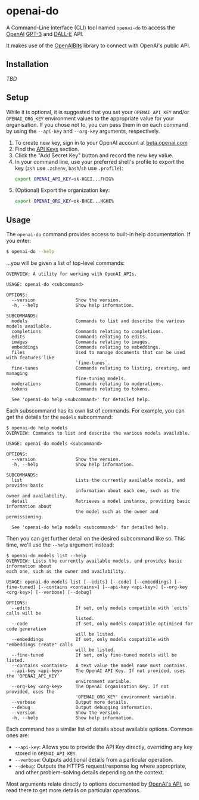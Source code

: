 # openai-do

A Command-Line Interface (CLI) tool named `openai-do` to access the [OpenAI](https://openai.com) [GPT-3](https://beta.openai.com/) and [DALL-E](https://labs.openai.com) API.

It makes use of the [OpenAIBits](https://github.com/randombitsco/swift-openai-bits/) library to connect with OpenAI's public API.

## Installation

*TBD*

## Setup

While it is optional, it is suggested that you set your `OPENAI_API_KEY` and/or `OPENAI_ORG_KEY` environment values to the appropriate value for your organisation. If you chose not to, you can pass them in on each command by using the `--api-key` and `--org-key` arguments, respectively.

1. To create new key, sign in to your OpenAI account at [beta.openai.com](https://beta.openai.com/)
2. Find the [API Keys](https://beta.openai.com/account/api-keys) section.
3. Click the "Add Secret Key" button and record the new key value.
4. In your command line, use your preferred shell's profile to export the key (`zsh` use `.zshenv`, `bash`/`sh` use `.profile`):
   ```sh
   export OPENAI_API_KEY=sk-HGEI...FHIG%
   ```
5. (Optional) Export the organization key:
   ```sh
   export OPENAI_ORG_KEY=ok-BHGE...HGHE%
   ```

## Usage

The `openai-do` command provides access to built-in help documentation. If you enter:

```sh
$ openai-do --help
```

...you will be given a list of top-level commands:

```
OVERVIEW: A utility for working with OpenAI APIs.

USAGE: openai-do <subcommand>

OPTIONS:
  --version               Show the version.
  -h, --help              Show help information.

SUBCOMMANDS:
  models                  Commands to list and describe the various models available.
  completions             Commands relating to completions.
  edits                   Commands relating to edits.
  images                  Commands relating to images.
  embeddings              Commands relating to embeddings.
  files                   Used to manage documents that can be used with features like
                          `fine-tunes`.
  fine-tunes              Commands relating to listing, creating, and managing
                          fine-tuning models.
  moderations             Commands relating to moderations.
  tokens                  Commands relating to tokens.

  See 'openai-do help <subcommand>' for detailed help.
```

Each subscommand has its own list of commands. For example, you can get the details for the `models` subcommand:

```
$ openai-do help models
OVERVIEW: Commands to list and describe the various models available.

USAGE: openai-do models <subcommand>

OPTIONS:
  --version               Show the version.
  -h, --help              Show help information.

SUBCOMMANDS:
  list                    Lists the currently available models, and provides basic
                          information about each one, such as the owner and availability.
  detail                  Retrieves a model instance, providing basic information about
                          the model such as the owner and permissioning.

  See 'openai-do help models <subcommand>' for detailed help.
```

Then you can get further detail on the desired subcommand like so. This time, we'll use the `--help` argument instead:

```
$ openai-do models list --help
OVERVIEW: Lists the currently available models, and provides basic information about
each one, such as the owner and availability.

USAGE: openai-do models list [--edits] [--code] [--embeddings] [--fine-tuned] [--contains <contains>] [--api-key <api-key>] [--org-key <org-key>] [--verbose] [--debug]

OPTIONS:
  --edits                 If set, only models compatible with `edits` calls will be
                          listed.
  --code                  If set, only models compatible optimised for code generation
                          will be listed.
  --embeddings            If set, only models compatible with "embeddings create" calls
                          will be listed.
  --fine-tuned            If set, only fine-tuned models will be listed.
  --contains <contains>   A text value the model name must contains.
  --api-key <api-key>     The OpenAI API Key. If not provided, uses the 'OPENAI_API_KEY'
                          environment variable.
  --org-key <org-key>     The OpenAI Organisation Key. If not provided, uses the
                          'OPENAI_ORG_KEY' environment variable.
  --verbose               Output more details.
  --debug                 Output debugging information.
  --version               Show the version.
  -h, --help              Show help information.
```

Each command has a similar list of details about available options. Common ones are:

- `--api-key`: Allows you to provide the API Key directly, overriding any key stored in `OPENAI_API_KEY`.
- `--verbose`: Outputs additional details from a particular operation.
- `--debug`: Outputs the HTTPS request/response log where appropriate, and other problem-solving details depending on the context.

Most arguments relate directly to options documented by [OpenAI's API](https://beta.openai.com/docs/introduction), so read there to get more details on particular operations.